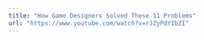 ```yaml
---
title: "How Game Designers Solved These 11 Problems"
url: "https://www.youtube.com/watch?v=rJZyPdYIbZI"
---
```

